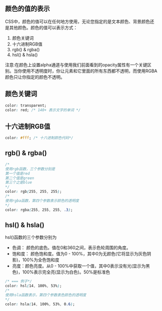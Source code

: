 
## 颜色的值的表示
CSS中，颜色的值可以在任何地方使用，无论您指定的是文本颜色、背景颜色还是其他颜色。颜色的值可以表示方式：
1. 颜色关键词
2. 十六进制RGB值
3. rgb() & rgba()
4. hsl() & hsla()

注意:在颜色上设置alpha通道与使用我们前面看到的opacity属性有一个关键区别。当你使用不透明度时，你让元素和它里面的所有东西都不透明，而使用RGBA颜色只让你指定的颜色不透明。

## 颜色关键词
```css
color: transparent;
color: red; /* 140+ 表示文字的单词 */
```

## 十六进制RGB值
```css
color: #fff; /* 十六进制颜色代码*/  
```

## rgb() & rgba()
```css
/* 
使用rgb函数，三个参数分别是
第一个值是red
第二个值是green
第三个之是blue
*/
color: rgb(255, 255, 255);
/*
使用rgba函数，第四个参数表示颜色的透明度
*/
color: rgba(255, 255, 255, .3);
```

## hsl() & hsla()
hsl()函数的三个参数分别为
* 色调： 颜色的底色。值在0和360之间，表示色轮周围的角度。
* 饱和度： 颜色饱和度。值为0 - 100%，其中0为无颜色(它将显示为灰色阴影)，100%为全色饱和度
* 亮度：颜色亮度。从0 - 100%中获取一个值，其中0表示没有光(显示为黑色)，100%表示完全亮(显示为白色)。50%是标准色
```css
/* === 例子*/
color: hsl(14, 100%, 53%);
/*
使用hsla函数表示，第四个参数表色颜色的透明度
*/
color: hsla(14, 100%, 53%, 0.6);
```